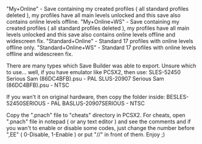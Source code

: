 "My+Online" - Save containing my created profiles ( all standard profiles deleted ), my profiles have all main levels unlocked and this save also contains online levels offline.
"My+Online+WS" - Save containing my created profiles ( all standard profiles deleted ), my profiles have all main levels unlocked and this save also contains online levels offline and widescreen fix.
"Standard+Online" - Standard 17 profiles with online levels offline only.
"Standard+Online+WS" - Standard 17 profiles with online levels offline and widescreen fix.

There are many types which Save Builder was able to export.
Unsure which to use... well, if you have emulator like PCSX2, then use:
SLES-52450 Serious Sam (86DC4BFB).psu - PAL
SLUS-20907 Serious Sam (86DC4BFB).psu - NTSC

If you wan't it on original hardware, then copy the folder inside:
BESLES-52450SERIOUS - PAL
BASLUS-20907SERIOUS - NTSC

Copy the ".pnach" file to "cheats" directory in PCSX2.
For cheats, open ".pnach" file in notepad ( or any text editor ) and see the comments and if you wan't to enable or disable some codes, just change the number before ",EE" ( 0-Disable, 1-Enable ) or put "//" in front of them. Enjoy ;)
